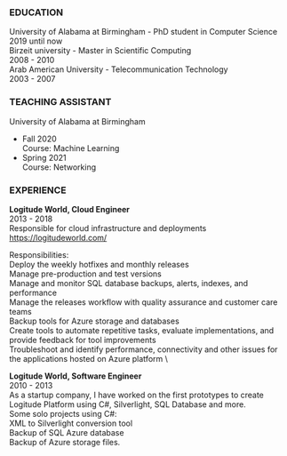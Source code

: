 ### **EDUCATION**
University of Alabama at Birmingham - PhD student in Computer Science \
2019 until now \
Birzeit university - Master in Scientific Computing \
2008 - 2010 \
Arab American University - Telecommunication Technology \
2003 - 2007

### **TEACHING ASSISTANT**
University of Alabama at Birmingham 
- Fall 2020 \
  Course: Machine Learning
- Spring 2021 \
  Course: Networking


### **EXPERIENCE**
**Logitude World, Cloud Engineer** \
2013 - 2018 \
Responsible for cloud infrastructure and deployments https://logitudeworld.com/

Responsibilities: \
Deploy the weekly hotfixes and monthly releases \
Manage pre-production and test versions \
Manage and monitor SQL database backups, alerts, indexes, and performance \
Manage the releases workflow with quality assurance and customer care teams \
Backup tools for Azure storage and databases \
Create tools to automate repetitive tasks, evaluate implementations, and provide feedback for tool improvements \
Troubleshoot and identify performance, connectivity and other issues for the applications hosted on Azure platform \

**Logitude World, Software Engineer** \
2010 - 2013 \
As a startup company, I have worked on the first prototypes to create Logitude Platform using C#, Silverlight, SQL Database and more. \
Some solo projects using C#: \
XML to Silverlight conversion tool \
Backup of SQL Azure database \
Backup of Azure storage files.

